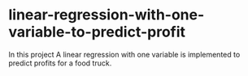# linear-regression-with-one-variable-to-predict-profit
In this project A linear regression with one variable  is implemented to predict profits for a food truck.
